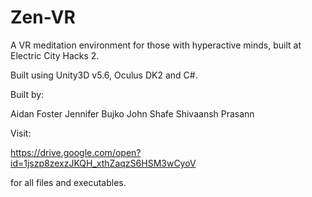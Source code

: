 # Zen-VR
A VR meditation environment for those with hyperactive minds, built at Electric City Hacks 2.

Built using Unity3D v5.6, Oculus DK2 and C#.

Built by:

Aidan Foster
Jennifer Bujko
John Shafe
Shivaansh Prasann


Visit: 

https://drive.google.com/open?id=1jszp8zexzJKQH_xthZaqzS6HSM3wCyoV

for all files and executables.
